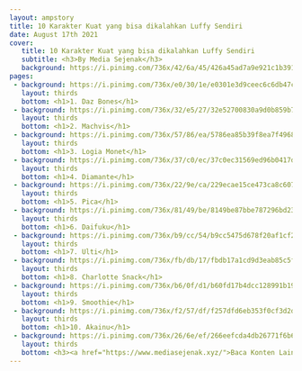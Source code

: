 ```yaml
---
layout: ampstory
title: 10 Karakter Kuat yang bisa dikalahkan Luffy Sendiri
date: August 17th 2021
cover:
   title: 10 Karakter Kuat yang bisa dikalahkan Luffy Sendiri
   subtitle: <h3>By Media Sejenak</h3>
   background: https://i.pinimg.com/736x/42/6a/45/426a45ad7a9e921c1b391b09c19a0b8d.jpg
pages: 
 - background: https://i.pinimg.com/736x/e0/30/1e/e0301e3d9ceec6c6db47c68d3e96a94f.jpg
   layout: thirds
   bottom: <h1>1. Daz Bones</h1>
 - background: https://i.pinimg.com/736x/32/e5/27/32e52700830a9d0b859b7bad96349690.jpg
   layout: thirds
   bottom: <h1>2. Machvis</h1> 
 - background: https://i.pinimg.com/736x/57/86/ea/5786ea85b39f8ea7f4968aa169ce89ae.jpg
   layout: thirds
   bottom: <h1>3. Logia Monet</h1>
 - background: https://i.pinimg.com/736x/37/c0/ec/37c0ec31569ed96b0417d20792b5b5bd.jpg
   layout: thirds
   bottom: <h1>4. Diamante</h1>
 - background: https://i.pinimg.com/736x/22/9e/ca/229ecae15ce473ca8c60770fe9625381.jpg
   layout: thirds
   bottom: <h1>5. Pica</h1>
 - background: https://i.pinimg.com/736x/81/49/be/8149be87bbe787296bd237530c0567cd.jpg
   layout: thirds
   bottom: <h1>6. Daifuku</h1>
 - background: https://i.pinimg.com/736x/b9/cc/54/b9cc5475d678f20af1cf2e9604579d10.jpg
   layout: thirds
   bottom: <h1>7. Ulti</h1>
 - background: https://i.pinimg.com/736x/fb/db/17/fbdb17a1cd9d3eab85c5f07a2c31b3dc.jpg
   layout: thirds
   bottom: <h1>8. Charlotte Snack</h1>
 - background: https://i.pinimg.com/736x/b6/0f/d1/b60fd17b4dcc128991b192bf49e70e38.jpg
   layout: thirds
   bottom: <h1>9. Smoothie</h1>
 - background: https://i.pinimg.com/736x/f2/57/df/f257dfd6eb353f0cf3d2d7ebc836ca93.jpg
   layout: thirds
   bottom: <h1>10. Akainu</h1>
 - background: https://i.pinimg.com/736x/26/6e/ef/266eefcda4db26771f6b625969988351.jpg
   layout: thirds
   bottom: <h3><a href="https://www.mediasejenak.xyz/">Baca Konten Lainya di Media Sejenak</a></h3>
---
```

